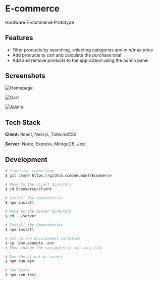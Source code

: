 
# E-commerce

Hardware E-commerce Prototype


## Features

- Filter products by searching, selecting categories and min/max price
- Add products to cart and calculate the purchase total 
- Add and remove products to the application using the admin panel


  
## Screenshots

![Homepage](https://i.imgur.com/ltjqV0A.png)

![Cart](https://i.imgur.com/5lpcNui.png)

![Admin](https://i.imgur.com/cb7hb1Z.png)

## Tech Stack

**Client:** React, Next.js, TailwindCSS

**Server:** Node, Express, MongoDB, Jest

  
## Development

```bash
# Clone the repository
$ git clone https://github.com/neumanf/Ecommerce

# Move to the client directory
$ cd Ecommerce/client

# Install the dependencies
$ npm install

# Move to the server directory
$ cd ../server

# Install the dependencies
$ npm install

# Set up the environment variables
$ cp .env.example .env
# Then change the variables in the .env file

# Run the client or server
$ npm run dev

# Run tests
$ npm run test
```

  
